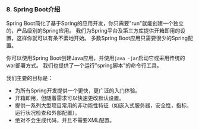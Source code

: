 ### 8. Spring Boot介绍

Spring Boot简化了基于Spring的应用开发，你只需要"run"就能创建一个独立的，产品级别的Spring应用。
我们为Spring平台及第三方库提供开箱即用的设置，这样你就可以有条不紊地开始。
多数Spring Boot应用只需要很少的Spring配置。

你可以使用Spring Boot创建Java应用，并使用`java -jar`启动它或采用传统的war部署方式。
我们也提供了一个运行"spring脚本"的命令行工具。

我们主要的目标是：

- 为所有Spring开发提供一个更快，更广泛的入门体验。
- 开箱即用，但随着需求可以快速更改默认设置。
- 提供一系列大型项目常用的非功能性特征（如嵌入式服务器，安全性，指标，运行状况检查和外部配置）。
- 绝对不会生成代码，并且不需要XML配置。
